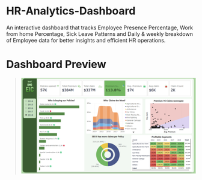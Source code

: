 # HR-Analytics-Dashboard
An interactive dashboard that tracks Employee Presence Percentage, Work from home Percentage, Sick Leave Patterns and Daily & weekly  breakdown of Employee data for better insights and efficient HR operations.

# Dashboard Preview
> ![Dashboard Preview]( https://github.com/prabalpkd/EIC-CaseStudy-Dashboard/blob/main/Snapshot01.png)
